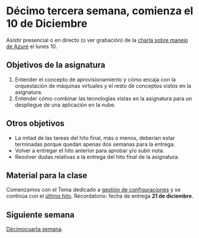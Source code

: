 # Décimo tercera semana, comienza el 10 de Diciembre

Asistir presencial o en directo (o ver grabación) de la [charla sobre
manejo de Azure](https://www.meetup.com/es-ES/Granada-Geek/events/256978338/) el
lunes 10.

## Objetivos de la asignatura

1. Entender el concepto de aprovisionamiento y cómo encaja con la
   orquestación de máquinas virtuales y el resto de conceptos vistos
   en la asignatura. 
2. Entender cómo combinar las tecnologías vistas en la asignatura para un despliegue de una aplicación en la nube.


## Otros objetivos

* La mitad de las tareas del hito final, más o menos, deberían estar
  terminadas porque quedan apenas dos semanas para la entrega.
* Volver a entregar el hito anterior para aprobar y/o subir nota.
* Resolver dudas relativas a la entrega del hito final de la
  asignatura.


## Material para la clase

Comenzamos con el Tema dedicado a
[gestión de configuraciones](http://jj.github.io/IV/documentos/temas/Gestion_de_configuraciones) y se continúa con el 
[último hito](http://jj.github.io/IV/documentos/proyecto/5.IaaS). Recordatorio: fecha de entrega **21 de diciembre**. 


## Siguiente semana

[Décimocuarta semana](14-semana.md). 
